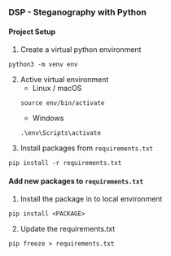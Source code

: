 ### DSP - Steganography with Python

#### Project Setup

1. Create a virtual python environment
````
python3 -m venv env
````
2. Active virtual environment
    - Linux / macOS
    ````
    source env/bin/activate
    ````
    - Windows
    ```
    .\env\Scripts\activate
    ```
3. Install packages from `requirements.txt`
````
pip install -r requirements.txt
````

#### Add new packages to `requirements.txt`
1. Install the package in to local environment
```
pip install <PACKAGE>
```
2. Update the requirements.txt
```
pip freeze > requirements.txt
```
